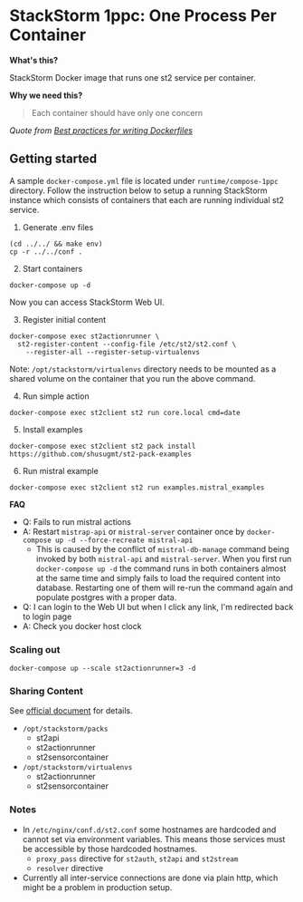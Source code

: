 # StackStorm 1ppc: One Process Per Container

**What's this?**

StackStorm Docker image that runs one st2 service per container.

**Why we need this?**

> Each container should have only one concern

*Quote from [Best practices for writing Dockerfiles](https://docs.docker.com/engine/userguide/eng-image/dockerfile_best-practices/)*

## Getting started

A sample `docker-compose.yml` file is located under `runtime/compose-1ppc` directory.
Follow the instruction below to setup a running StackStorm instance which consists of
containers that each are running individual st2 service.

1. Generate .env files

```
(cd ../../ && make env)
cp -r ../../conf .
```

2. Start containers

```
docker-compose up -d
```

Now you can access StackStorm Web UI.

3. Register initial content

```
docker-compose exec st2actionrunner \
  st2-register-content --config-file /etc/st2/st2.conf \
    --register-all --register-setup-virtualenvs
```

Note: `/opt/stackstorm/virtualenvs` directory needs to be mounted as a shared volume on
the container that you run the above command.

4. Run simple action

```
docker-compose exec st2client st2 run core.local cmd=date
```

5. Install examples

```
docker-compose exec st2client st2 pack install https://github.com/shusugmt/st2-pack-examples
```

6. Run mistral example

```
docker-compose exec st2client st2 run examples.mistral_examples
```

**FAQ**

- Q: Fails to run mistral actions
- A: Restart `mistrap-api` or `mistral-server` container once by `docker-compose up -d --force-recreate mistral-api`
    - This is caused by the conflict of `mistral-db-manage` command being invoked by both `mistral-api` and
      `mistral-server`. When you first run `docker-compose up -d` the command runs in both containers almost at the
      same time and simply fails to load the required content into database. Restarting one of them will re-run
      the command again and populate postgres with a proper data.
- Q: I can login to the Web UI but when I click any link, I'm redirected back to login page
- A: Check you docker host clock

### Scaling out

```
docker-compose up --scale st2actionrunner=3 -d
```

### Sharing Content

See [official document](https://docs.stackstorm.com/reference/ha.html#sharing-content) for details.

- `/opt/stackstorm/packs`
    - st2api
    - st2actionrunner
    - st2sensorcontainer
- `/opt/stackstorm/virtualenvs`
    - st2actionrunner
    - st2sensorcontainer

### Notes

- In `/etc/nginx/conf.d/st2.conf` some hostnames are hardcoded and cannot set via environment
  variables. This means those services must be accessible by those hardcoded hostnames.
    - `proxy_pass` directive for `st2auth`, `st2api` and `st2stream`
    - `resolver` directive
- Currently all inter-service connections are done via plain http, which might be a problem in
  production setup.
